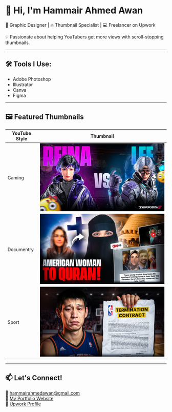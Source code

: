 # 👋 Hi, I'm Hammair Ahmed Awan

🎨 Graphic Designer | 🔥 Thumbnail Specialist | 💻 Freelancer on Upwork

💡 Passionate about helping YouTubers get more views with scroll-stopping thumbnails.

---

## 🛠 Tools I Use:
- Adobe Photoshop
- Illustrator
- Canva
- Figma

---

## 🖼 Featured Thumbnails
| YouTube Style | Thumbnail |
|---------------|-----------|
| Gaming | ![Gaming Thumbnail](https://github.com/hammairawan/hammairawan/blob/main/GAMING.jpg) |
| Documentry | ![Documentry Thumbnail](https://github.com/hammairawan/hammairawan/blob/main/American%20Woman%20to%20Quran%2004.png) |
| Sport | ![Sport Thumbnail](https://github.com/hammairawan/hammairawan/blob/main/Jeremy%20Lin%2000.png) |

---

## 📫 Let's Connect!
📧 hammairahmedawan@gmail.com  
🔗 [My Portfolio Website](https://hammairawan.github.io/portfolio)  
🌟 [Upwork Profile](https://www.upwork.com/freelancers/~01b7870ecc690fa573)
